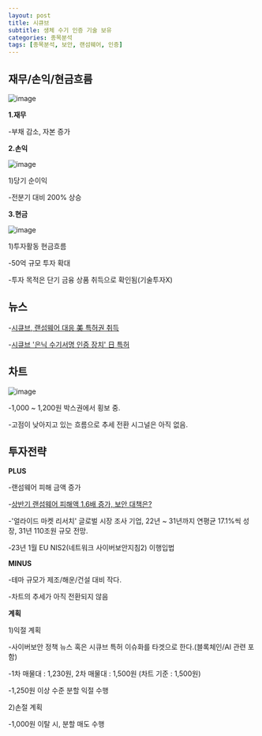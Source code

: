 ```yaml
---
layout: post
title: 시큐브
subtitle: 생체 수기 인증 기술 보유
categories: 종목분석
tags: [종목분석, 보안, 랜섬웨어, 인증]
---
```


## 재무/손익/현금흐름

![image](https://github.com/investinsights/investinsights.github.io/assets/138282493/20be79d6-e297-423b-ba16-63a99bbdd5be)

**1.재무**

-부채 감소, 자본 증가

**2.손익**

![image](https://github.com/investinsights/investinsights.github.io/assets/138282493/e8b92a6e-e090-4846-80c0-fde023b2c733)

1)당기 순이익

-전분기 대비 200% 상승

**3.현금**

![image](https://github.com/investinsights/investinsights.github.io/assets/138282493/a8f93e3a-b717-429f-8ad4-0a7090fe2478)

1)투자활동 현금흐름

-50억 규모 투자 확대

-투자 목적은 단기 금융 상품 취득으로 확인됨(기술투자X)


## 뉴스

-[시큐브, 랜섬웨어 대응 美 특허권 취득](https://www.edaily.co.kr/news/read?newsId=03089766632560488&mediaCodeNo=257&OutLnkChk=Y)

-[시큐브 '은닉 수기서명 인증 장치' 日 특허](https://view.asiae.co.kr/article/2022092914191975600)

## 차트

![image](https://github.com/investinsights/investinsights.github.io/assets/138282493/bfb754a2-3e44-4dfa-b86d-e19519be21a6)

-1,000 ~ 1,200원 박스권에서 횡보 중.

-고점이 낮아지고 있는 흐름으로 추세 전환 시그널은 아직 없음.


## 투자전략
**PLUS**

-랜섬웨어 피해 금액 증가

-[상반기 랜섬웨어 피해액 1.6배 증가, 보안 대책은?](http://www.updownnews.co.kr/news/articleView.html?idxno=305714)

-'얼라이드 마켓 리서치' 글로벌 시장 조사 기업, 22년 ~ 31년까지 연평균 17.1%씩 성장, 31년 110조원 규모 전망.

-23년 1월 EU NIS2(네트워크 사이버보안지침2) 이행입법

**MINUS**

-테마 규모가 제조/해운/건설 대비 작다.

-차트의 추세가 아직 전환되지 않음

**계획**

1)익절 계획

-사이버보안 정책 뉴스 혹은 시큐브 특허 이슈화를 타겟으로 한다.(블록체인/AI 관련 포함)

-1차 매물대 : 1,230원, 2차 매물대 : 1,500원 (차트 기준 : 1,500원)

-1,250원 이상 수준 분할 익절 수행


2)손절 계획

-1,000원 이탈 시, 분할 매도 수행
